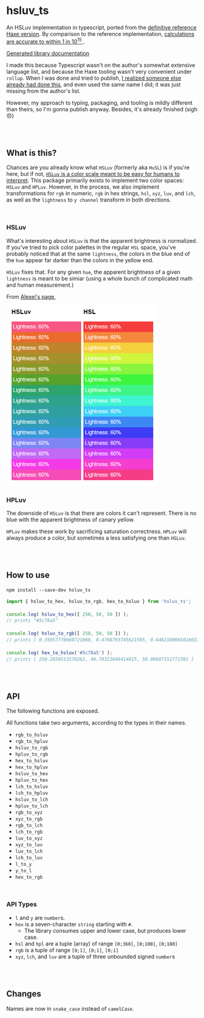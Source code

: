 # hsluv_ts
An HSLuv implementation in typescript, ported from the [definitive reference
Haxe version](https://github.com/hsluv/hsluv).  By comparison to the reference
implementation, [calculations are accurate to within 1 in 10<sup>15</sup>
](https://github.com/StoneCypher/hsluv_ts/blob/master/src/ts/hsluv.test.ts#L25).

[Generated library documentation](https://stonecypher.github.io/hsluv_ts/docs/)

I made this because Typescript wasn't on the author's somewhat extensive
language list, and because the Haxe tooling wasn't very convenient under
`rollup`.  When I was done and tried to publish, [I realized someone else
already had done this](https://www.npmjs.com/package/hsluv-ts), and even used
the same name I did; it was just missing from the author's list.

However, my approach to typing, packaging, and tooling is mildly different than
theirs, so I'm gonna publish anyway.  Besides, it's already finished (sigh 😞)





<br/><br/>

## What is this?

Chances are you already know what `HSLuv` (formerly aka `HuSL`) is if you're
here, but if not, [`HSLuv` is a color scale meant to be easy for humans to
interpret](https://www.hsluv.org/).  This package primarily exists to implement
two color spaces: `HSLuv` and `HPLuv`.  However, in the process, we also
implement transformations for `rgb` in numeric, `rgb` in hex strings, `hsl`,
`xyz`, `luv`, and `lch`, as well as the `lightness` to `y channel` transform in
both directions.



<br/>

### HSLuv

What's interesting about `HSLuv` is that the apparent brightness is normalized.
If you've tried to pick color palettes in the regular `HSL` space, you've
probably noticed that at the same `lightness`, the colors in the blue end of the
`hue` appear far darker than the colors in the yellow end.

`HSLuv` fixes that.  For any given `hue`, the apparent brightness of a given
`lightness` is meant to be simiar (using a whole bunch of complicated math and
human measurement.)

From [Alexei's page](https://hsluv.org/comparison/),

<img src="comparison_image.png" width="400"/>





<br/>

### HPLuv

The downside of `HSLuv` is that there are colors it can't represent.  There is
no blue with the apparent brightness of canary yellow.

`HPLuv` makes these work by sacrificing saturation correctness.  `HPLuv` will
always produce a color, but sometimes a less satisfying one than `HSLuv`.





<br/><br/>

## How to use

```
npm install --save-dev hsluv_ts
```

```typescript
import { hsluv_to_hex, hsluv_to_rgb, hex_to_hsluv } from 'hsluv_ts';

console.log( hsluv_to_hex([ 250, 50, 50 ]) );
// prints "#5c78a5"

console.log( hsluv_to_rgb([ 250, 50, 50 ]) );
// prints [ 0.35957778969721066, 0.4708793745621595, 0.6462180065016022 ]

console.log( hex_to_hsluv('#5c78a5') );
// prints [ 250.2650513570262, 49.70313649414815, 50.00687151772391 ]
```





<br/><br/>

## API

The following functions are exposed.

All functions take two arguments, according to the types in their names.

* `rgb_to_hsluv`
* `rgb_to_hpluv`
* `hsluv_to_rgb`
* `hpluv_to_rgb`
* `hex_to_hsluv`
* `hex_to_hpluv`
* `hsluv_to_hex`
* `hpluv_to_hex`
* `lch_to_hsluv`
* `lch_to_hpluv`
* `hsluv_to_lch`
* `hpluv_to_lch`
* `rgb_to_xyz`
* `xyz_to_rgb`
* `rgb_to_lch`
* `lch_to_rgb`
* `luv_to_xyz`
* `xyz_to_luv`
* `luv_to_lch`
* `lch_to_luv`
* `l_to_y`
* `y_to_l`
* `hex_to_rgb`



<br/>

### API Types

* `l` and `y` are `number`s.
* `hex` is a seven-character `string` starting with `#`.
    * The library consumes upper and lower case, but produces lower case.
* `hsl` and `hpl` are a tuple (array) of range `[0;360]`, `[0;100]`, `[0;100]`
* `rgb` is a tuple of range `[0;1]`, `[0;1]`, `[0;1]`
* `xyz`, `lch`, and `luv` are a tuple of three unbounded signed `number`s





<br/><br/>

## Changes

Names are now in `snake_case` instead of `camelCase`.